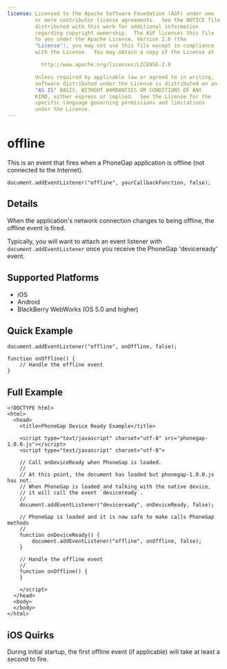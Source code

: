 ```yaml
---
license: Licensed to the Apache Software Foundation (ASF) under one
         or more contributor license agreements.  See the NOTICE file
         distributed with this work for additional information
         regarding copyright ownership.  The ASF licenses this file
         to you under the Apache License, Version 2.0 (the
         "License"); you may not use this file except in compliance
         with the License.  You may obtain a copy of the License at

           http://www.apache.org/licenses/LICENSE-2.0

         Unless required by applicable law or agreed to in writing,
         software distributed under the License is distributed on an
         "AS IS" BASIS, WITHOUT WARRANTIES OR CONDITIONS OF ANY
         KIND, either express or implied.  See the License for the
         specific language governing permissions and limitations
         under the License.
---
```


offline
===========

This is an event that fires when a PhoneGap application is offline (not connected to the Internet).

    document.addEventListener("offline", yourCallbackFunction, false);

Details
-------

When the application's network connection changes to being offline, the offline event is fired.  

Typically, you will want to attach an event listener with `document.addEventListener` once you receive the PhoneGap 'deviceready' event.

Supported Platforms
-------------------

- iOS
- Android
- BlackBerry WebWorks (OS 5.0 and higher)

Quick Example
-------------

    document.addEventListener("offline", onOffline, false);

    function onOffline() {
        // Handle the offline event
    }

Full Example
------------

    <!DOCTYPE html>
    <html>
      <head>
        <title>PhoneGap Device Ready Example</title>

        <script type="text/javascript" charset="utf-8" src="phonegap-1.0.0.js"></script>
        <script type="text/javascript" charset="utf-8">

        // Call onDeviceReady when PhoneGap is loaded.
        //
        // At this point, the document has loaded but phonegap-1.0.0.js has not.
        // When PhoneGap is loaded and talking with the native device,
        // it will call the event `deviceready`.
        // 
        document.addEventListener("deviceready", onDeviceReady, false);

        // PhoneGap is loaded and it is now safe to make calls PhoneGap methods
        //
        function onDeviceReady() {
		    document.addEventListener("offline", onOffline, false);
        }

        // Handle the offline event
        //
        function onOffline() {
        }
        
        </script>
      </head>
      <body>
      </body>
    </html>

iOS Quirks
--------------------------
During initial startup, the first offline event (if applicable) will take at least a second to fire.